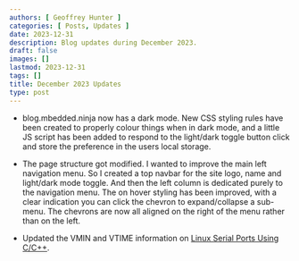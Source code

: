 ```yaml
---
authors: [ Geoffrey Hunter ]
categories: [ Posts, Updates ]
date: 2023-12-31
description: Blog updates during December 2023.
draft: false
images: []
lastmod: 2023-12-31
tags: []
title: December 2023 Updates
type: post
---
```


* blog.mbedded.ninja now has a dark mode. New CSS styling rules have been created to properly colour things when in dark mode, and a little JS script has been added to respond to the light/dark toggle button click and store the preference in the users local storage.

* The page structure got modified. I wanted to improve the main left navigation menu. So I created a top navbar for the site logo, name and light/dark mode toggle. And then the left column is dedicated purely to the navigation menu. The on hover styling has been improved, with a clear indication you can click the chevron to expand/collapse a sub-menu. The chevrons are now all aligned on the right of the menu rather than on the left.

* Updated the VMIN and VTIME information on [Linux Serial Ports Using C/C++](/programming/operating-systems/linux/linux-serial-ports-using-c-cpp/).
